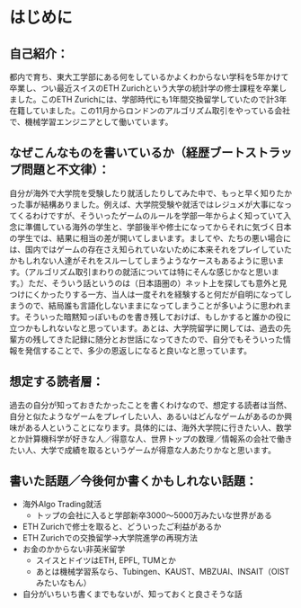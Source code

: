 # はじめに

## 自己紹介：

都内で育ち、東大工学部にある何をしているかよくわからない学科を5年かけて卒業し、つい最近スイスのETH Zurichという大学の統計学の修士課程を卒業しました。このETH Zurichには、学部時代にも1年間交換留学していたので計3年在籍していました。この11月からロンドンのアルゴリズム取引をやっている会社で、機械学習エンジニアとして働いています。



## なぜこんなものを書いているか（経歴ブートストラップ問題と不文律）：

自分が海外で大学院を受験したり就活したりしてみた中で、もっと早く知りたかった事が結構ありました。例えば、大学院受験や就活ではレジュメが大事になってくるわけですが、そういったゲームのルールを学部一年からよく知っていて入念に準備している海外の学生と、学部後半や修士になってからそれに気づく日本の学生では、結果に相当の差が開いてしまいます。ましてや、たちの悪い場合には、国内ではゲームの存在さえ知られていないために本来それをプレイしていたかもしれない人達がそれをスルーしてしまうようなケースもあるように思います。（アルゴリズム取引まわりの就活については特にそんな感じかなと思います。）ただ、そういう話というのは（日本語圏の）ネット上を探しても意外と見つけにくかったりする一方、当人は一度それを経験すると何だが自明になってしまうので、結局誰も言語化しないままになってしまうことが多いように思われます。そういった暗黙知っぽいものを書き残しておけば、もしかすると誰かの役に立つかもしれないなと思っています。あとは、大学院留学に関しては、過去の先輩方の残してきた記録に随分とお世話になってきたので、自分でもそういった情報を発信することで、多少の恩返しになると良いなと思っています。



## 想定する読者層：

過去の自分が知っておきたかったことを書くわけなので、想定する読者は当然、自分と似たようなゲームをプレイしたい人、あるいはどんなゲームがあるのか興味がある人ということになります。具体的には、海外大学院に行きたい人、数学とか計算機科学が好きな人／得意な人、世界トップの数理／情報系の会社で働きたい人、大学で成績を取るというゲームが得意な人あたりかなと思います。



## 書いた話題／今後何か書くかもしれない話題：

- 海外Algo Trading就活
  - トップの会社に入ると学部新卒3000〜5000万みたいな世界がある
- ETH Zurichで修士を取ると、どういったご利益があるか
- ETH Zurichでの交換留学→大学院進学の再現方法
- お金のかからない非英米留学
  - スイスとドイツはETH, EPFL, TUMとか
  - あとは機械学習系なら、Tubingen、KAUST、MBZUAI、INSAIT（OISTみたいなもん）
- 自分がいちいち書くまでもないが、知っておくと良さそうな話
